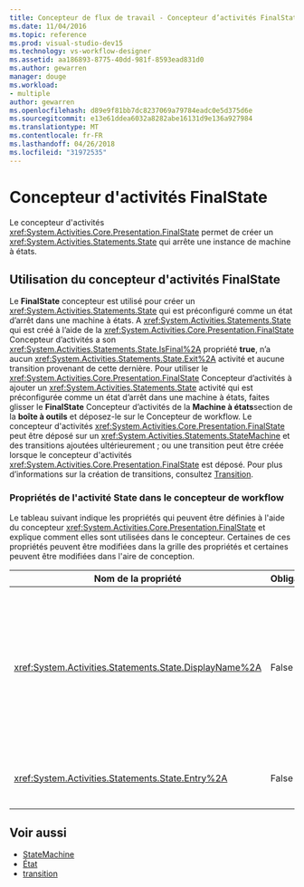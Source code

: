 ```yaml
---
title: Concepteur de flux de travail - Concepteur d’activités FinalState
ms.date: 11/04/2016
ms.topic: reference
ms.prod: visual-studio-dev15
ms.technology: vs-workflow-designer
ms.assetid: aa186893-8775-40dd-981f-8593ead831d0
ms.author: gewarren
manager: douge
ms.workload:
- multiple
author: gewarren
ms.openlocfilehash: d89e9f81bb7dc8237069a79784eadc0e5d375d6e
ms.sourcegitcommit: e13e61ddea6032a8282abe16131d9e136a927984
ms.translationtype: MT
ms.contentlocale: fr-FR
ms.lasthandoff: 04/26/2018
ms.locfileid: "31972535"
---
```

# <a name="finalstate-activity-designer"></a>Concepteur d'activités FinalState

Le concepteur d'activités <xref:System.Activities.Core.Presentation.FinalState> permet de créer un <xref:System.Activities.Statements.State> qui arrête une instance de machine à états.

## <a name="using-the-finalstate-activity-designer"></a>Utilisation du concepteur d'activités FinalState

Le **FinalState** concepteur est utilisé pour créer un <xref:System.Activities.Statements.State> qui est préconfiguré comme un état d’arrêt dans une machine à états. A <xref:System.Activities.Statements.State> qui est créé à l’aide de la <xref:System.Activities.Core.Presentation.FinalState> Concepteur d’activités a son <xref:System.Activities.Statements.State.IsFinal%2A> propriété **true**, n’a aucun <xref:System.Activities.Statements.State.Exit%2A> activité et aucune transition provenant de cette dernière. Pour utiliser le <xref:System.Activities.Core.Presentation.FinalState> Concepteur d’activités à ajouter un <xref:System.Activities.Statements.State> activité qui est préconfigurée comme un état d’arrêt dans une machine à états, faites glisser le **FinalState** Concepteur d’activités de la **Machine à états**section de la **boîte à outils** et déposez-le sur le Concepteur de workflow. Le concepteur d'activités <xref:System.Activities.Core.Presentation.FinalState> peut être déposé sur un <xref:System.Activities.Statements.StateMachine> et des transitions ajoutées ultérieurement ; ou une transition peut être créée lorsque le concepteur d'activités <xref:System.Activities.Core.Presentation.FinalState> est déposé. Pour plus d’informations sur la création de transitions, consultez [Transition](../workflow-designer/transition-activity-designer.md).

### <a name="state-activity-properties-in-the-workflow-designer"></a>Propriétés de l'activité State dans le concepteur de workflow

Le tableau suivant indique les propriétés qui peuvent être définies à l'aide du concepteur <xref:System.Activities.Core.Presentation.FinalState> et explique comment elles sont utilisées dans le concepteur. Certaines de ces propriétés peuvent être modifiées dans la grille des propriétés et certaines peuvent être modifiées dans l'aire de conception.

|Nom de la propriété|Obligatoire|Utilisation|
|-------------------|--------------|-----------|
|<xref:System.Activities.Statements.State.DisplayName%2A>|False|Spécifie le nom convivial du concepteur d'activités <xref:System.Activities.Statements.State> dans l'en-tête. La valeur par défaut est **état**. La valeur peut être modifiée dans la grille Propriétés ou directement dans l'en-tête du concepteur d'activités. <xref:System.Activities.Statements.State.DisplayName%2A> est utilisé dans l'exploration à l'aide de la barre de navigation qui est affichée en haut du concepteur de workflow.<br /><br /> Bien que la propriété <xref:System.Activities.Statements.State.DisplayName%2A> ne soit pas strictement obligatoire, il est recommandé d'en utiliser une.|
|<xref:System.Activities.Statements.State.Entry%2A>|False|Spécifie l'action qui se produit lorsque cet état subit une transition. Cette valeur peut être définie en faisant glisser une activité à partir de la **boîte à outils** et déposant sur la <xref:System.Activities.Statements.State.Entry%2A> section de l’état.|

## <a name="see-also"></a>Voir aussi

- [StateMachine](../workflow-designer/statemachine-activity-designer.md)
- [État](../workflow-designer/state-activity-designer.md)
- [transition](../workflow-designer/transition-activity-designer.md)